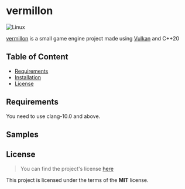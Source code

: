 # vermillon

![Linux](https://github.com/Wmbat/vermillon/workflows/Linux/badge.svg)

[vermillon](https://github.com/Wmbat/vermillon) is a small game engine project made using
[Vulkan](https://www.khronos.org/vulkan/) and C++20

## Table of Content
* [Requirements](#requirements)
* [Installation](#installation)
* [License](#license)

## Requirements

You need to use clang-10.0 and above.

## Samples

## License

> You can find the project's license [here](https://github.com/Wmbat/vermillon/blob/master/LICENSE)

This project is licensed under the terms of the **MIT** license.
